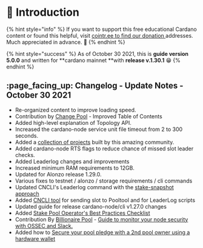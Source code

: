 # :tada: Introduction

{% hint style="info" %}
If you want to support this free educational Cardano content or found this helpful, visit [cointr.ee to find our donation ](https://cointr.ee/coincashew)addresses. Much appreciated in advance. :pray:&#x20;
{% endhint %}

{% hint style="success" %}
As of October 30 2021, this is **guide version 5.0.0** and written for **cardano mainnet **with **release v.1.30.1** :grin:&#x20;
{% endhint %}

## :page\_facing\_up: Changelog - **Update Notes -** **October 30 2021**

* Re-organized content to improve loading speed.
* Contribution by [Change Pool](https://change.paradoxicalsphere.com) - Improved Table of Contents
* Added high-level explanation of Topology API.
* Increased the cardano-node service unit file timeout from 2 to 300 seconds.
* Added a [collection of projects](./see-also.md#projects) built by this amazing community.
* Added cardano-node RTS flags to reduce chance of missed slot leader checks.
* Added Leaderlog changes and improvements
* Increased minimum RAM requirements to 12GB.
* Updated for Alonzo release 1.29.0.
* Various fixes to testnet  / alonzo / storage requirements / cli commands
* Updated CNCLI's Leaderlog command with the [stake-snapshot approach](./#18-12-slot-leader-schedule-find-out-when-your-pool-will-mint-blocks)
* Added [CNCLI tool](./#18-12-slot-leader-schedule-find-out-when-your-pool-will-mint-blocks) for sending slot to Pooltool and for LeaderLog scripts
* Updated guide for release cardano-node/cli v1.27.0 changes
* Added [Stake Pool Operator's Best Practices Checklist](./#18-15-stake-pool-operators-best-practices-checklist)
* Contribution By [Billionaire Pool](https://www.billionairepool.com) - [Guide to monitor your node security with OSSEC and Slack.](how-to-monitor-security-with-ossec.md)
* Added how to [Secure your pool pledge with a 2nd pool owner using a hardware wallet](./#18-14-secure-your-pool-pledge-with-a-2nd-pool-owner-using-a-hardware-wallet)